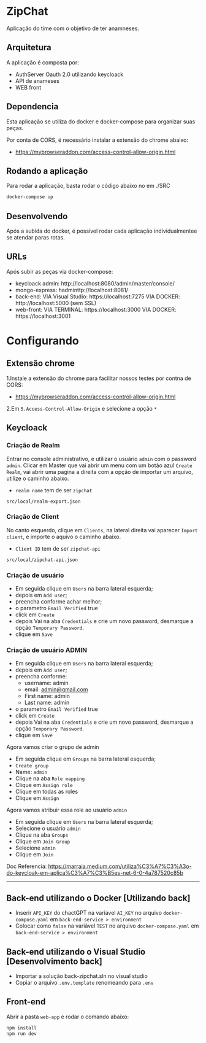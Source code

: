 # ZipChat

Aplicação do time com o objetivo de ter anamneses.

## Arquitetura

A aplicação é composta por:
- AuthServer Oauth 2.0 utilizando keycloack
- API de anameses
- WEB front 

## Dependencia

Esta aplicação se utiliza do docker e docker-compose para organizar suas peças.

Por conta de CORS, é necessário instalar a extensão do chrome abaixo:
- https://mybrowseraddon.com/access-control-allow-origin.html

## Rodando a aplicação

Para rodar a aplicação, basta rodar o código abaixo no em ./SRC

```bash
docker-compose up
```

## Desenvolvendo

Após a subida do docker, é possivel rodar cada aplicação individualmentee se atendar paras rotas.

## URLs

Após subir as peças via docker-compose:
- keycloack admin: http://localhost:8080/admin/master/console/
- mongo-express: hadminttp://localhost:8081/  
- back-end: 
    VIA Visual Studio: https://localhost:7275
    VIA DOCKER: http://localhost:5000  (sem SSL)
- web-front: 
    VIA TERMINAL: https://localhost:3000
    VIA DOCKER: https://localhost:3001

# Configurando

## Extensão chrome

1.Instale a extensão do chrome para facilitar nossos testes por contna de CORS:
- https://mybrowseraddon.com/access-control-allow-origin.html

2.Em `5.Access-Control-Allow-Origin` e selecione a opção `*`


## Keycloack

### Criação de Realm
Entrar no console administrativo, e utilizar o usuário `admin` com o password `admin`.
Clicar em Master que vai abrir um menu com um botão azul `Create Realm`, vai abrir uma pagina a direita com a opção de importar um arquivo, utilize o caminho abaixo.

- `realm name` tem de ser `zipchat`

`src/local/realm-export.json`

### Criação de Client

No canto esquerdo, clique em `Clients`, na lateral direita vai aparecer `Import client`, e importe o aquivo o caminho abaixo.

- `Client ID` tem de ser `zipchat-api`


`src/local/zipchat-api.json`

### Criação de usuário
- Em seguida clique em `Users` na barra lateral esquerda;
- depois em `Add user`; 
- preencha conforme achar melhor;
- o parametro `Email Verified` true
- click em `Create`
- depois Vai na aba `Credentials` e crie um novo password, desmarque a opção `Temporary Password`.
- clique em `Save`

### Criação de usuário ADMIN
- Em seguida clique em `Users` na barra lateral esquerda;
- depois em `Add user`; 
- preencha conforme:
    - username: admin
    - email: admin@gmail.com
    - First name: admin
    - Last name: admin
- o parametro `Email Verified` true
- click em `Create`
- depois Vai na aba `Credentials` e crie um novo password, desmarque a opção `Temporary Password`.
- clique em `Save`

Agora vamos criar o grupo de admin
- Em seguida clique em `Groups` na barra lateral esquerda;
- `Create group`
- Name: `admin`
- Clique na aba `Role mapping`
- Clique em `Assign role`
- Clique em todas as roles
- Clique em `Assign`

Agora vamos atribuir essa role ao usuário `admin`
- Em seguida clique em `Users` na barra lateral esquerda;
- Selecione o usuário `admin`
- Clique na aba `Groups`
- Clique em `Join Group`
- Selecione `admin`
- Clique em `Join`

Doc Referencia:
https://marraia.medium.com/utiliza%C3%A7%C3%A3o-do-keycloak-em-aplica%C3%A7%C3%B5es-net-6-0-4a787520c85b

--- 

## Back-end utilizando o Docker [Utilizando back]
- Inserir `API_KEY` do chactGPT na varíavel `AI_KEY` no arquivo `docker-compose.yaml` em `back-end-service > environment`
- Colocar como `false` na variável `TEST` no arquivo `docker-compose.yaml` em `back-end-service > environment`

## Back-end utilizando o Visual Studio [Desenvolvimento back]
- Importar a solução back-zipchat.sln no visual studio
- Copiar o arquivo `.env.template` renomeando para `.env`

## Front-end

Abrir a pasta `web-app` e rodar o comando abaixo:

```bash
npm install
npm run dev
```
